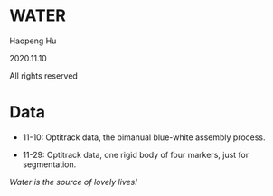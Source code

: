<!--
 * @Author: your name
 * @Date: 2020-11-10 14:52:23
 * @LastEditTime: 2020-11-29 19:27:59
 * @LastEditors: Please set LastEditors
 * @Description: In User Settings Edit
 * @FilePath: \undefinedc:\Users\philt\Documents\GitHub\ICEWINE\DECANTER\WATER\README.md
-->
# WATER

Haopeng Hu

2020.11.10

All rights reserved

# Data

- 11-10: Optitrack data, the bimanual blue-white assembly process.

- 11-29: Optitrack data, one rigid body of four markers, just for segmentation.

*Water is the source of lovely lives!*